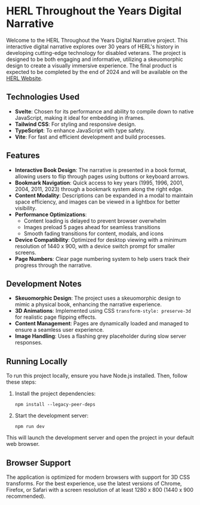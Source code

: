 # HERL Throughout the Years Digital Narrative

Welcome to the HERL Throughout the Years Digital Narrative project. This interactive digital narrative explores over 30 years of HERL's history in developing cutting-edge technology for disabled veterans. The project is designed to be both engaging and informative, utilizing a skeuomorphic design to create a visually immersive experience. The final product is expected to be completed by the end of 2024 and will be available on the [HERL Website](https://herl.pitt.edu).

## Technologies Used

- **Svelte**: Chosen for its performance and ability to compile down to native JavaScript, making it ideal for embedding in iframes.
- **Tailwind CSS**: For styling and responsive design.
- **TypeScript**: To enhance JavaScript with type safety.
- **Vite**: For fast and efficient development and build processes.

## Features

- **Interactive Book Design**: The narrative is presented in a book format, allowing users to flip through pages using buttons or keyboard arrows.
- **Bookmark Navigation**: Quick access to key years (1995, 1996, 2001, 2004, 2011, 2023) through a bookmark system along the right edge.
- **Content Modality**: Descriptions can be expanded in a modal to maintain space efficiency, and images can be viewed in a lightbox for better visibility.
- **Performance Optimizations**:
  - Content loading is delayed to prevent browser overwhelm
  - Images preload 5 pages ahead for seamless transitions
  - Smooth fading transitions for content, modals, and icons
- **Device Compatibility**: Optimized for desktop viewing with a minimum resolution of 1440 x 900, with a device switch prompt for smaller screens.
- **Page Numbers**: Clear page numbering system to help users track their progress through the narrative.

## Development Notes

- **Skeuomorphic Design**: The project uses a skeuomorphic design to mimic a physical book, enhancing the narrative experience.
- **3D Animations**: Implemented using CSS `transform-style: preserve-3d` for realistic page flipping effects.
- **Content Management**: Pages are dynamically loaded and managed to ensure a seamless user experience.
- **Image Handling**: Uses a flashing grey placeholder during slow server responses.

## Running Locally

To run this project locally, ensure you have Node.js installed. Then, follow these steps:

1. Install the project dependencies:

   ```
   npm install --legacy-peer-deps
   ```

2. Start the development server:
   ```
   npm run dev
   ```

This will launch the development server and open the project in your default web browser.

## Browser Support

The application is optimized for modern browsers with support for 3D CSS transforms. For the best experience, use the latest versions of Chrome, Firefox, or Safari with a screen resolution of at least 1280 x 800 (1440 x 900 recommended).
